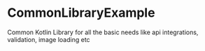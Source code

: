 # CommonLibraryExample
 Common Kotlin Library for all the basic needs like api integrations, validation, image loading etc
